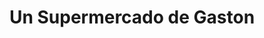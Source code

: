 ---
title: "Un Supermercado de Gaston"
url: /ciudad-autonoma-de-buenos-aires/un-supermercado-de-gaston/
shop: supermercado
---